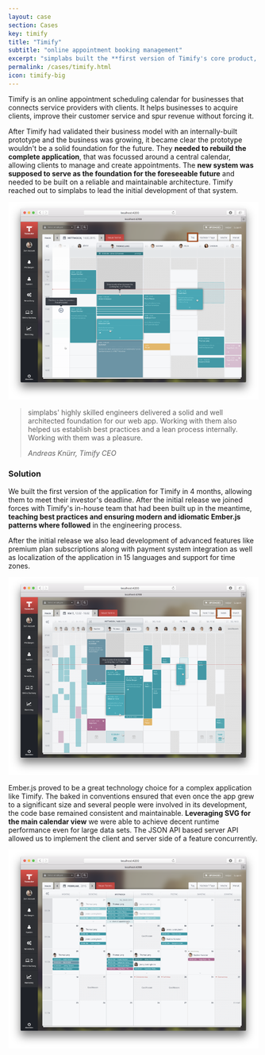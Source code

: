 ```yaml
---
layout: case
section: Cases
key: timify
title: "Timify"
subtitle: "online appointment booking management"
excerpt: "simplabs built the **first version of Timify's core product, providing them with a solid foundation** for the future. The newly built in-house engineering team was able to pick that up and continue development afterwards."
permalink: /cases/timify.html
icon: timify-big
---
```


<div class="row content-section">
  <div class="col-12 col-md-6 order-md-2 col-lg-5">
    <p>Timify is an online appointment scheduling calendar for businesses that connects service providers with clients. It helps businesses to acquire clients, improve their customer service and spur revenue without forcing it.</p>
    <p>After Timify had validated their business model with an internally-built prototype and the business was growing, it became clear the prototype wouldn't be a solid foundation for the future. They <strong>needed to rebuild the complete application</strong>, that was focussed around a central calendar, allowing clients to manage and create appointments. The <strong>new system was supposed to serve as the foundation for the foreseeable future</strong> and needed to be built on a reliable and maintainable architecture. Timify reached out to simplabs to lead the initial development of that system.</p>
  </div>
  <div class="col-12 col-md-6 order-md-1 col-lg-5 offset-lg-1">
    <img src="/images/cases/timify/daily-view.png" class="img-fluid" alt="Daily view">
  </div>
</div>

<div class="secondary-banner wide-banner quote-banner">
  <div class="container">
    <div class="row content-section">
      <div class="col-12 col-lg-10 offset-lg-1">
        <blockquote>
          <p>simplabs' highly skilled engineers delivered a solid and well architected foundation for our web app. Working with them also helped us establish best practices and a lean process internally. Working with them was a pleasure.</p>
          <footer><cite>Andreas Knürr, Timify CEO</cite></footer>
        </blockquote>
      </div>
    </div>
  </div>
</div>

<div class="row content-section">
  <div class="col-12 col-md-6 col-lg-5 offset-lg-1">
    <h3>Solution</h3>
    <p>We built the first version of the application for Timify in 4 months, allowing them to meet their investor's deadline. After the initial release we joined forces with Timify's in-house team that had been built up in the meantime, <strong>teaching best practices and ensuring modern and idiomatic Ember.js patterns where followed</strong> in the engineering process.</p>
    <p>After the initial release we also lead development of advanced features like premium plan subscriptions along with payment system integration as well as localization of the application in 15 languages and support for time zones. </p>
  </div>
  <div class="col-12 col-md-6 col-lg-5">
    <img src="/images/cases/timify/weekly-view.png" class="img-fluid" alt="Weekly view">
  </div>
</div>

<div class="row content-section">
  <div class="col-12 col-md-6 order-md-2 col-lg-5">
    <p>Ember.js proved to be a great technology choice for a complex application like Timify. The baked in conventions ensured that even once the app grew to a significant size and several people were involved in its development, the code base remained consistent and maintainable. <strong>Leveraging SVG for the main calendar view</strong> we were able to achieve decent runtime performance even for large data sets. The JSON API based server API allowed us to implement the client and server side of a feature concurrently.</p>
  </div>
  <div class="col-12 col-md-6 order-md-1 col-lg-5 offset-lg-1">
    <img src="/images/cases/timify/monthly-view.png" class="img-fluid" alt="Monthly view">
  </div>
</div>
